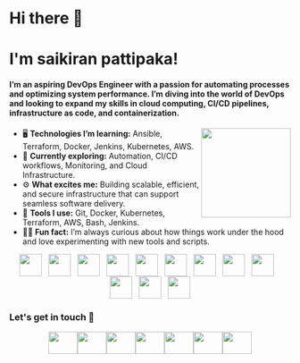 # Hi there 👋
# I'm saikiran pattipaka!

#### I’m an aspiring DevOps Engineer with a passion for automating processes and optimizing system performance. I’m diving into the world of DevOps and looking to expand my skills in cloud computing, CI/CD pipelines, infrastructure as code, and containerization.

 <img align="right" height="160" src="https://www.zartis.com/wp-content/uploads/2024/02/continuous-devops-cycle.gif" />

 - 🖥️ **Technologies I’m learning:** Ansible, Terraform, Docker, Jenkins, Kubernetes, AWS.
 - 🌱 **Currently exploring:** Automation, CI/CD workflows, Monitoring, and Cloud Infrastructure.
 - ⚙️ **What excites me:** Building scalable, efficient, and secure infrastructure that can support seamless software delivery.
 - 🔧 **Tools I use:** Git, Docker, Kubernetes, Terraform, AWS, Bash, Jenkins.
 - 🧑‍💻 **Fun fact:** I’m always curious about how things work under the hood and love experimenting with new tools and scripts.

 <div align="center">
  <img src="https://skillicons.dev/icons?i=linux" height="40" alt="linux logo"  />
  <img width="12" />
  <img src="https://skillicons.dev/icons?i=bash" height="40" alt="bash logo"  />
  <img width="12" />
  <img src="https://skillicons.dev/icons?i=git" height="40" alt="git logo"  />
  <img width="12" />
  <img src="https://skillicons.dev/icons?i=github" height="40" alt="github logo"  />
  <img width="12" />
  <img src="https://cdn.simpleicons.org/gitlab/FC6D26" height="40" alt="gitlab logo"  />
  <img width="12" />
  <img src="https://skillicons.dev/icons?i=jenkins" height="40" alt="jenkins logo"  />
  <img width="12" />
  <img src="https://cdn.jsdelivr.net/gh/devicons/devicon/icons/ansible/ansible-original.svg" height="40" alt="ansible logo"  />
  <img width="12" />
  <img src="https://cdn.simpleicons.org/terraform/7B42BC" height="40" alt="terraform logo"  />
  <img width="12" />
  <img src="https://cdn.jsdelivr.net/gh/devicons/devicon/icons/docker/docker-original.svg" height="40" alt="docker logo"  />
  <img width="12" />
  <img src="https://cdn.jsdelivr.net/gh/devicons/devicon/icons/kubernetes/kubernetes-plain.svg" height="40" alt="kubernetes logo"  />
  <img width="12" />
  <img src="https://skillicons.dev/icons?i=aws" height="40" alt="amazonwebservices logo"  />
  <img width="12" />
  <img src="https://skillicons.dev/icons?i=py" height="40" alt="python logo"  />
</div>

### Let's get in touch 🤝

<style>
  div {
    font-size: 0; /* Removes gaps between inline elements */
    text-align: center;
  }
  img {
    display: inline-block;
    margin: 0;
    padding: 0;
    vertical-align: middle; /* Align icons properly */
  }
  a {
    text-decoration: none; /* Optional: removes underline from links */
  }
</style>

<div>
  <a href="http://linkedin.com/in/saikiranpattipaka" target="_blank"> 
    <img src="https://raw.githubusercontent.com/maurodesouza/profile-readme-generator/master/src/assets/icons/social/linkedin/default.svg" width="52" height="40" alt="linkedin logo"/>
  </a>
  
  <a href="mailto:your-email@gmail.com" target="_blank"> 
    <img src="https://raw.githubusercontent.com/maurodesouza/profile-readme-generator/master/src/assets/icons/social/gmail/default.svg" width="52" height="40" alt="gmail logo" />
  </a>

  <a href="https://twitter.com/yourhandle" target="_blank"> 
    <img src="https://raw.githubusercontent.com/maurodesouza/profile-readme-generator/master/src/assets/icons/social/twitter/default.svg" width="52" height="40" alt="twitter logo" />
  </a>

  <a href="https://www.youtube.com/channel/yourchannel" target="_blank"> 
    <img src="https://raw.githubusercontent.com/maurodesouza/profile-readme-generator/master/src/assets/icons/social/youtube/default.svg" width="52" height="40" alt="youtube logo" />
  </a>

  <a href="https://wa.me/919618661434" target="_blank"> 
    <img src="https://raw.githubusercontent.com/maurodesouza/profile-readme-generator/master/src/assets/icons/social/whatsapp/default.svg" width="52" height="40" alt="whatsapp logo" />
  </a>

  <a href="https://t.me/saikiranpattipaka" target="_blank">
    <img src="https://raw.githubusercontent.com/maurodesouza/profile-readme-generator/master/src/assets/icons/social/telegram/default.svg" width="52" height="40" alt="telegram logo" />
  </a>

  <a href="https://www.instagram.com/yourhandle" target="_blank">
    <img src="https://raw.githubusercontent.com/maurodesouza/profile-readme-generator/master/src/assets/icons/social/instagram/default.svg" width="52" height="40" alt="instagram logo" />
  </a>
</div>


